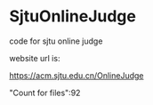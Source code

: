 # SjtuOnlineJudge
code for sjtu online judge

website url is:

https://acm.sjtu.edu.cn/OnlineJudge

"Count for files":92

